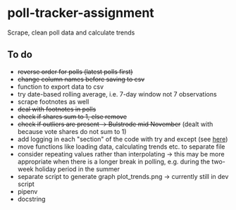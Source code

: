 # poll-tracker-assignment
Scrape, clean poll data and calculate trends

## To do

- ~~reverse order for polls (latest polls first)~~
- ~~change column names before saving to csv~~
- function to export data to csv
- try date-based rolling average, i.e. 7-day window not 7 observations
- scrape footnotes as well
- ~~deal with footnotes in polls~~
- ~~check if shares sum to 1, else remove~~
- ~~check if outliers are present -> Bulstrode mid November~~ (dealt with because vote shares do not sum to 1)
- add logging in each "section" of the code with try and except (see [here](https://medium.com/@rahulkumar_33287/logger-error-versus-logger-exception-4113b39beb4b))
- move functions like loading data, calculating trends etc. to separate file
- consider repeating values rather than interpolating -> this may be more appropriate when there is a longer break in polling, e.g. during the two-week holiday period in the summer
- separate script to generate graph plot_trends.png -> currently still in dev script
- pipenv
- docstring



